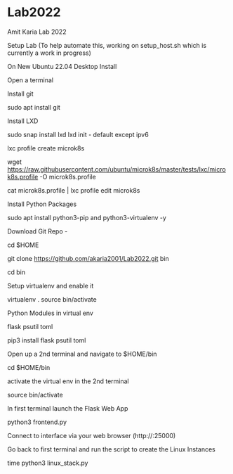 # Lab2022
Amit Karia Lab 2022

Setup Lab (To help automate this, working on setup_host.sh which is currently a work in progress)

On New Ubuntu 22.04 Desktop Install

Open a terminal

Install git

sudo apt install git

Install LXD

sudo snap install lxd
lxd init - default except ipv6

lxc profile create microk8s

wget https://raw.githubusercontent.com/ubuntu/microk8s/master/tests/lxc/microk8s.profile -O microk8s.profile

cat microk8s.profile | lxc profile edit microk8s

Install Python Packages

sudo apt install python3-pip and python3-virtualenv -y

Download Git Repo -

cd $HOME

git clone https://github.com/akaria2001/Lab2022.git bin

cd bin

Setup virtualenv and enable it

virtualenv .
source bin/activate

Python Modules in virtual env

flask
psutil
toml

pip3 install flask psutil toml

Open up a 2nd terminal and navigate to $HOME/bin

cd $HOME/bin

activate the virtual env in the 2nd terminal

source bin/activate

In first terminal launch the Flask Web App

python3 frontend.py

Connect to interface via your web browser (http://<ipaddress>:25000)

Go back to first terminal and run the script to create the Linux Instances

time python3 linux_stack.py
